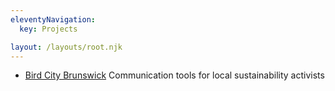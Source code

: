 ```yaml
---
eleventyNavigation:
  key: Projects

layout: /layouts/root.njk
---
```


<div class="top-list">
  <ul>
    <li>
      <a href="https://birdcitybrunswick.org">Bird City Brunswick</a>
      <span>Communication tools for local sustainability activists</span>
    </li>
  </ul>
</div>